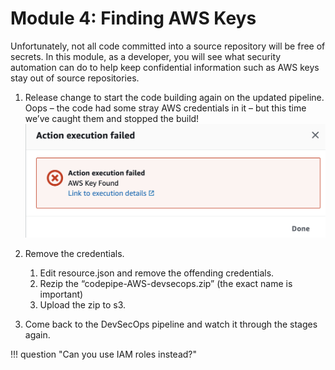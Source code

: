 <!--
Testing the lambda function created in the previous module.
--> 
# Module 4:  Finding AWS Keys

Unfortunately, not all code committed into a source repository will be free of secrets.  In this module, as a developer, you will see what security automation can do to help keep confidential information such as AWS keys stay out of source repositories.


1.	Release change to start the code building again on the updated pipeline. Oops – the code had some stray AWS credentials in it – but this time we’ve caught them and stopped the build!
![aws-keys](./images/04-aws-keys.png)



2.	Remove the credentials.
    1.	Edit resource.json and remove the offending credentials.
    2.	Rezip the “codepipe-AWS-devsecops.zip” (the exact name is important)
    3.	Upload the zip to s3.
3.	Come back to the DevSecOps pipeline and watch it through the stages again.



!!! question "Can you use IAM roles instead?"


